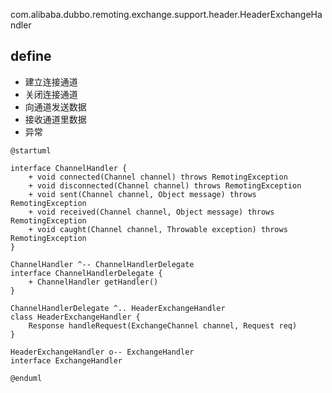 com.alibaba.dubbo.remoting.exchange.support.header.HeaderExchangeHandler

## define
* 建立连接通道
* 关闭连接通道
* 向通道发送数据
* 接收通道里数据
* 异常

```plantuml
@startuml

interface ChannelHandler {
    + void connected(Channel channel) throws RemotingException
    + void disconnected(Channel channel) throws RemotingException
    + void sent(Channel channel, Object message) throws RemotingException
    + void received(Channel channel, Object message) throws RemotingException
    + void caught(Channel channel, Throwable exception) throws RemotingException
}

ChannelHandler ^-- ChannelHandlerDelegate
interface ChannelHandlerDelegate {
    + ChannelHandler getHandler()
}

ChannelHandlerDelegate ^.. HeaderExchangeHandler
class HeaderExchangeHandler {
    Response handleRequest(ExchangeChannel channel, Request req)
}

HeaderExchangeHandler o-- ExchangeHandler
interface ExchangeHandler

@enduml
```